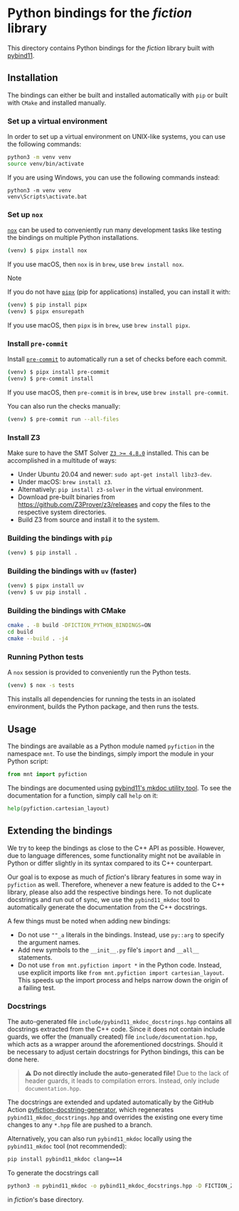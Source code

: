 # Python bindings for the _fiction_ library

This directory contains Python bindings for the _fiction_ library built
with [pybind11](https://github.com/pybind/pybind11).

## Installation

The bindings can either be built and installed automatically with `pip` or built with `CMake` and installed manually.

### Set up a virtual environment

In order to set up a virtual environment on UNIX-like systems, you can use the following commands:

```bash
python3 -m venv venv
source venv/bin/activate
```

If you are using Windows, you can use the following commands instead:

```batch
python3 -m venv venv
venv\Scripts\activate.bat
```

### Set up `nox`

[`nox`](https://nox.thea.codes/en/stable/index.html) can be used to conveniently run many development tasks like
testing the bindings on multiple Python installations.

```bash
(venv) $ pipx install nox
```

If you use macOS, then `nox` is in `brew`, use `brew install nox`.

> [!NOTE]
> If you do not have [`pipx`](https://pypa.github.io/pipx/) (pip for applications) installed, you can install it with:
>
> ```bash
> (venv) $ pip install pipx
> (venv) $ pipx ensurepath
> ```

If you use macOS, then `pipx` is in `brew`, use `brew install pipx`.

### Install `pre-commit`

Install [`pre-commit`](https://pre-commit.com/) to automatically run a set of checks before each commit.

```bash
(venv) $ pipx install pre-commit
(venv) $ pre-commit install
```

If you use macOS, then `pre-commit` is in `brew`, use `brew install pre-commit`.

You can also run the checks manually:

```bash
(venv) $ pre-commit run --all-files
```

### Install Z3

Make sure to have the SMT Solver [`Z3 >= 4.8.0`](https://github.com/Z3Prover/z3) installed. This can be accomplished in
a multitude of ways:

- Under Ubuntu 20.04 and newer: `sudo apt-get install libz3-dev`.
- Under macOS: `brew install z3`.
- Alternatively: `pip install z3-solver` in the virtual environment.
- Download pre-built binaries from https://github.com/Z3Prover/z3/releases and copy the files to the respective system
  directories.
- Build Z3 from source and install it to the system.

### Building the bindings with `pip`

```bash
(venv) $ pip install .
```

### Building the bindings with `uv` (faster)

```bash
(venv) $ pipx install uv
(venv) $ uv pip install .
```

### Building the bindings with CMake

```bash
cmake . -B build -DFICTION_PYTHON_BINDINGS=ON
cd build
cmake --build . -j4
```

### Running Python tests

A `nox` session is provided to conveniently run the Python tests.

```bash
(venv) $ nox -s tests
```

This installs all dependencies for running the tests in an isolated environment, builds the Python package, and then
runs the tests.

## Usage

The bindings are available as a Python module named `pyfiction` in the namespace `mnt`. To use the bindings, simply
import the module in your Python script:

```python
from mnt import pyfiction
```

The bindings are documented using [pybind11's mkdoc utility tool](https://github.com/pybind/pybind11_mkdoc). To see
the documentation for a function, simply call `help` on it:

```python
help(pyfiction.cartesian_layout)
```

## Extending the bindings

We try to keep the bindings as close to the C++ API as possible. However, due to language differences, some
functionality might not be available in Python or differ slightly in its syntax compared to its C++ counterpart.

Our goal is to expose as much of _fiction_'s library features in some way in `pyfiction` as well. Therefore, whenever a
new feature is added to the C++ library, please also add the respective bindings here. To not duplicate
docstrings and run out of sync, we use the `pybind11_mkdoc` tool to automatically generate the documentation from the
C++ docstrings.

A few things must be noted when adding new bindings:

- Do not use `""_a` literals in the bindings. Instead, use `py::arg` to specify the argument names.
- Add new symbols to the `__init__.py` file's `import` and `__all__` statements.
- Do not use `from mnt.pyfiction import *` in the Python code. Instead, use explicit imports like
  `from mnt.pyfiction import cartesian_layout`. This speeds up the import process and helps narrow down the origin of a
  failing test.

### Docstrings

The auto-generated file `include/pybind11_mkdoc_docstrings.hpp` contains all docstrings extracted from the C++ code.
Since it does not contain include guards, we offer the (manually created)
file `include/documentation.hpp`, which acts as a wrapper around the aforementioned docstrings. Should it be necessary
to adjust certain docstrings for Python bindings, this can be done here.

> ⚠️ **Do not directly include the auto-generated file!** Due to the lack of header guards, it leads to compilation
> errors. Instead, only include `documentation.hpp`.

The docstrings are extended and updated automatically by the GitHub
Action [pyfiction-docstring-generator](https://github.com/cda-tum/fiction/actions/workflows/pyfiction-docstring-generator.yml),
which regenerates `pybind11_mkdoc_docstrings.hpp` and overrides the existing one every time changes to
any `*.hpp` file are pushed to a branch.

Alternatively, you can also run `pybind11_mkdoc` locally using the `pybind11_mkdoc` tool (not recommended):

```bash
pip install pybind11_mkdoc clang==14
```

To generate the docstrings call

```bash
python3 -m pybind11_mkdoc -o pybind11_mkdoc_docstrings.hpp -D FICTION_Z3_SOLVER `find ./include/fiction -name "*.hpp" -print`
```

in _fiction_'s base directory.
